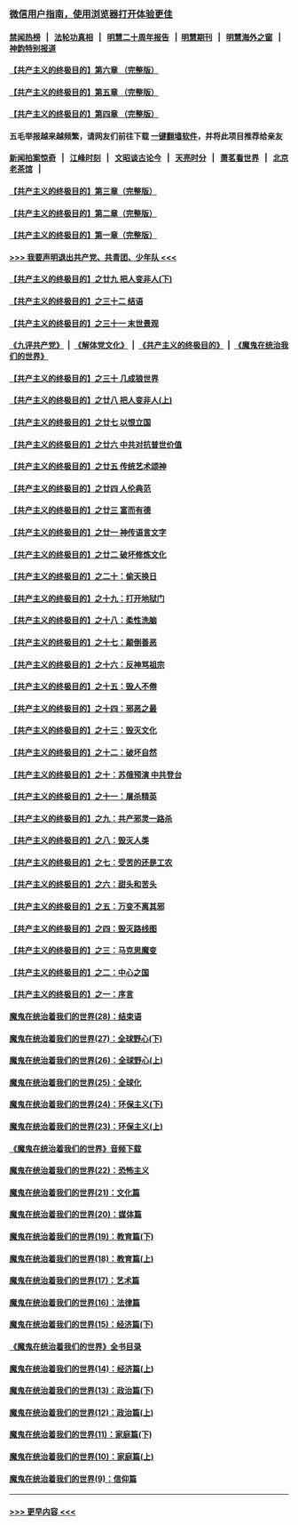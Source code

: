 ### [微信用户指南，使用浏览器打开体验更佳](https://github.com/gfw-breaker/banned-news1/blob/master/indexes/wechat-guide.md?t=0)
#### [禁闻热榜](热点新闻.md?t=0)  &nbsp;&nbsp;|&nbsp;&nbsp; [法轮功真相](https://github.com/gfw-breaker/truth/blob/master/README.md?t=0) &nbsp;&nbsp;|&nbsp;&nbsp; [明慧二十周年报告](https://github.com/gfw-breaker/mh-reports/blob/master/README.md?t=0) &nbsp;&nbsp;|&nbsp;&nbsp;[明慧期刊](https://github.com/gfw-breaker/mh-qikan) &nbsp;&nbsp;|&nbsp;&nbsp; [明慧海外之窗](https://github.com/gfw-breaker/mh-news/blob/master/README.md?t=0) &nbsp;&nbsp;|&nbsp;&nbsp; [神韵特别报道](https://github.com/gfw-breaker/mh-news/blob/master/shenyun.md?t=0)
#### [【共产主义的终极目的】第六章 （完整版）](../pages/nsc422/n11428913.md?t=02061733) 
#### [【共产主义的终极目的】第五章 （完整版）](../pages/nsc422/n11428912.md?t=02061733) 
#### [【共产主义的终极目的】第四章 （完整版）](../pages/nsc422/n11428907.md?t=02061733) 
#### 五毛举报越来越频繁，请网友们前往下载 [一键翻墙软件](https://github.com/gfw-breaker/ssr-accounts)，并将此项目推荐给亲友
#### [新闻拍案惊奇](https://github.com/gfw-breaker/banned-news1/blob/master/pages/link4.md) &nbsp;&nbsp;|&nbsp;&nbsp; [江峰时刻](https://github.com/gfw-breaker/banned-news1/blob/master/pages/link4.md) &nbsp;&nbsp;|&nbsp;&nbsp; [文昭谈古论今](https://github.com/gfw-breaker/banned-news1/blob/master/pages/link4.md) &nbsp;&nbsp;|&nbsp;&nbsp; [天亮时分](https://github.com/gfw-breaker/banned-news1/blob/master/pages/link4.md) &nbsp;&nbsp;|&nbsp;&nbsp; [萧茗看世界](https://github.com/gfw-breaker/banned-news1/blob/master/pages/link4.md) &nbsp;&nbsp;|&nbsp;&nbsp; [北京老茶馆](https://github.com/gfw-breaker/banned-news1/blob/master/pages/link4.md) &nbsp;&nbsp;|&nbsp;&nbsp; 
#### [【共产主义的终极目的】第三章（完整版）](../pages/nsc422/n11428848.md?t=02061733) 
#### [【共产主义的终极目的】第二章（完整版）](../pages/nsc422/n11428831.md?t=02061733) 
#### [【共产主义的终极目的】第一章（完整版）](../pages/nsc422/n11417651.md?t=02061733) 
#### [>>> 我要声明退出共产党、共青团、少年队 <<<](https://github.com/begood0513/goodnews/blob/master/quit/letter.md) 
#### [【共产主义的终极目的】之廿九 把人变非人(下)](../pages/nsc422/n11344140.md?t=02061733) 
#### [【共产主义的终极目的】之三十二 结语](../pages/nsc422/n11360535.md?t=02061733) 
#### [【共产主义的终极目的】之三十一 末世景观](../pages/nsc422/n11351129.md?t=02061733) 
#### [《九评共产党》](https://github.com/begood0513/9ping.md/blob/master/README.md) &nbsp;|&nbsp; [《解体党文化》](../../../../jtdwh.md/blob/master/README.md)  &nbsp;|&nbsp; [《共产主义的终极目的》](../../../../gczydzjmd.md/blob/master/README.md) &nbsp;|&nbsp; [《魔鬼在统治我们的世界》](../../../../mgztzwmdsj.md/blob/master/README.md) 
#### [【共产主义的终极目的】之三十 几成狼世界](../pages/nsc422/n11348280.md?t=02061733) 
#### [【共产主义的终极目的】之廿八 把人变非人(上)](../pages/nsc422/n11340492.md?t=02061733) 
#### [【共产主义的终极目的】之廿七 以恨立国](../pages/nsc422/n11336944.md?t=02061733) 
#### [【共产主义的终极目的】之廿六 中共对抗普世价值](../pages/nsc422/n11324785.md?t=02061733) 
#### [【共产主义的终极目的】之廿五 传统艺术颂神](../pages/nsc422/n11296396.md?t=02061733) 
#### [【共产主义的终极目的】之廿四 人伦典范](../pages/nsc422/n11296397.md?t=02061733) 
#### [【共产主义的终极目的】之廿三 富而有德](../pages/nsc422/n11283598.md?t=02061733) 
#### [【共产主义的终极目的】之廿一 神传语言文字](../pages/nsc422/n11263265.md?t=02061733) 
#### [【共产主义的终极目的】之廿二 破坏修炼文化](../pages/nsc422/n11245728.md?t=02061733) 
#### [【共产主义的终极目的】之二十：偷天换日](../pages/nsc422/n11238846.md?t=02061733) 
#### [【共产主义的终极目的】之十九：打开地狱门](../pages/nsc422/n11206376.md?t=02061733) 
#### [【共产主义的终极目的】之十八：柔性洗脑](../pages/nsc422/n11199994.md?t=02061733) 
#### [【共产主义的终极目的】之十七：颠倒善恶](../pages/nsc422/n11179782.md?t=02061733) 
#### [【共产主义的终极目的】之十六：反神骂祖宗](../pages/nsc422/n11166798.md?t=02061733) 
#### [【共产主义的终极目的】之十五：毁人不倦](../pages/nsc422/n11166792.md?t=02061733) 
#### [【共产主义的终极目的】之十四：邪恶之最](../pages/nsc422/n11150249.md?t=02061733) 
#### [【共产主义的终极目的】之十三：毁灭文化](../pages/nsc422/n11135227.md?t=02061733) 
#### [【共产主义的终极目的】之十二：破坏自然](../pages/nsc422/n11135214.md?t=02061733) 
#### [【共产主义的终极目的】之十：苏俄预演 中共登台](../pages/nsc422/n11118424.md?t=02061733) 
#### [【共产主义的终极目的】之十一：屠杀精英](../pages/nsc422/n11118442.md?t=02061733) 
#### [【共产主义的终极目的】之九：共产邪灵一路杀](../pages/nsc422/n11114139.md?t=02061733) 
#### [【共产主义的终极目的】之八：毁灭人类](../pages/nsc422/n11108503.md?t=02061733) 
#### [【共产主义的终极目的】之七：受苦的还是工农](../pages/nsc422/n11101809.md?t=02061733) 
#### [【共产主义的终极目的】之六：甜头和苦头](../pages/nsc422/n11096971.md?t=02061733) 
#### [【共产主义的终极目的】之五：万变不离其邪](../pages/nsc422/n11091285.md?t=02061733) 
#### [【共产主义的终极目的】之四：毁灭路线图](../pages/nsc422/n11086284.md?t=02061733) 
#### [【共产主义的终极目的】之三：马克思魔变](../pages/nsc422/n11061941.md?t=02061733) 
#### [【共产主义的终极目的】之二：中心之国](../pages/nsc422/n11047728.md?t=02061733) 
#### [【共产主义的终极目的】之一：序言](../pages/nsc422/n11086077.md?t=02061733) 
#### [魔鬼在统治着我们的世界(28)：结束语](../pages/nsc422/n10936246.md?t=02061733) 
#### [魔鬼在统治着我们的世界(27)：全球野心(下)](../pages/nsc422/n10928319.md?t=02061733) 
#### [魔鬼在统治着我们的世界(26)：全球野心(上)](../pages/nsc422/n10900318.md?t=02061733) 
#### [魔鬼在统治着我们的世界(25)：全球化](../pages/nsc422/n10788205.md?t=02061733) 
#### [魔鬼在统治着我们的世界(24)：环保主义(下)](../pages/nsc422/n10695307.md?t=02061733) 
#### [魔鬼在统治着我们的世界(23)：环保主义(上)](../pages/nsc422/n10688613.md?t=02061733) 
#### [《魔鬼在统治着我们的世界》音频下载](../pages/nsc422/n10635553.md?t=02061733) 
#### [魔鬼在统治着我们的世界(22)：恐怖主义](../pages/nsc422/n10614727.md?t=02061733) 
#### [魔鬼在统治着我们的世界(21)：文化篇](../pages/nsc422/n10597706.md?t=02061733) 
#### [魔鬼在统治着我们的世界(20)：媒体篇](../pages/nsc422/n10586579.md?t=02061733) 
#### [魔鬼在统治着我们的世界(19)：教育篇(下)](../pages/nsc422/n10564808.md?t=02061733) 
#### [魔鬼在统治着我们的世界(18)：教育篇(上)](../pages/nsc422/n10526970.md?t=02061733) 
#### [魔鬼在统治着我们的世界(17)：艺术篇](../pages/nsc422/n10499093.md?t=02061733) 
#### [魔鬼在统治着我们的世界(16)：法律篇](../pages/nsc422/n10485969.md?t=02061733) 
#### [魔鬼在统治着我们的世界(15)：经济篇(下)](../pages/nsc422/n10469975.md?t=02061733) 
#### [《魔鬼在统治着我们的世界》全书目录](../pages/nsc422/n10464261.md?t=02061733) 
#### [魔鬼在统治着我们的世界(14)：经济篇(上)](../pages/nsc422/n10457370.md?t=02061733) 
#### [魔鬼在统治着我们的世界(13)：政治篇(下)](../pages/nsc422/n10448270.md?t=02061733) 
#### [魔鬼在统治着我们的世界(12)：政治篇(上)](../pages/nsc422/n10444576.md?t=02061733) 
#### [魔鬼在统治着我们的世界(11)：家庭篇(下)](../pages/nsc422/n10440961.md?t=02061733) 
#### [魔鬼在统治着我们的世界(10)：家庭篇(上)](../pages/nsc422/n10435448.md?t=02061733) 
#### [魔鬼在统治着我们的世界(9)：信仰篇](../pages/nsc422/n10432159.md?t=02061733) 

----
#### [ >>> 更早内容 <<< ](../indexes/nsc422-earlier.md)
